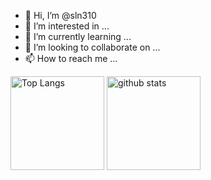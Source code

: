 - 👋 Hi, I’m @sln310
- 👀 I’m interested in ...
- 🌱 I’m currently learning ...
- 💞️ I’m looking to collaborate on ...
- 📫 How to reach me ...

<!---
sln310/sln310 is a ✨ special ✨ repository because its `README.md` (this file) appears on your GitHub profile.
You can click the Preview link to take a look at your changes.
--->

<p align="left"> 
  <img alt="Top Langs" height="150px" src="https://github-readme-stats.vercel.app/api/top-langs/?username=sln310&layout=compact&theme=onedark&show_icons=true&theme=onedark" />
  <img alt="github stats" height="150px" src="https://github-readme-stats.vercel.app/api?username=sln310&theme=onedark&show_icons=ture" />
</p>
